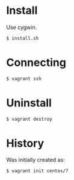# Install

Use cygwin.

```sh
$ install.sh
```

# Connecting

```sh
$ vagrant ssh
```

# Uninstall

```sh
$ vagrant destroy
```

# History

Was initially created as:

```sh
$ vagrant init centos/7
```

